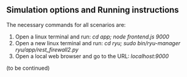 ## Simulation options and Running instructions

The necessary commands for all scenarios are:

1. Open a linux terminal and run: *cd app; node frontend.js 9000*
2. Open a new linux terminal and run: *cd ryu; sudo bin/ryu-manager ryu/app/rest_firewall2.py*
3. Open a local web browser and go to the URL: *localhost:9000*

(to be continued)
